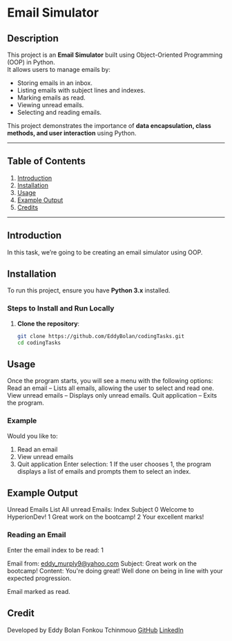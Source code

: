 # Email Simulator

## **Description**
This project is an **Email Simulator** built using Object-Oriented Programming (OOP) in Python.  
It allows users to manage emails by:
- Storing emails in an inbox.
- Listing emails with subject lines and indexes.
- Marking emails as read.
- Viewing unread emails.
- Selecting and reading emails.

This project demonstrates the importance of **data encapsulation, class methods, and user interaction** using Python.

---

## **Table of Contents**
1. [Introduction](#introduction)
2. [Installation](#installation)
3. [Usage](#usage)
4. [Example Output](#example-output)
5. [Credits](#credits)

---
## **Introduction**
In this task, we’re going to be creating an email simulator using OOP.
## **Installation**
To run this project, ensure you have **Python 3.x** installed.  

### **Steps to Install and Run Locally**
1. **Clone the repository**:
   ```bash
   git clone https://github.com/EddyBolan/codingTasks.git
   cd codingTasks
## **Usage**
Once the program starts, you will see a menu with the following options:
Read an email – Lists all emails, allowing the user to select and read one.
View unread emails – Displays only unread emails.
Quit application – Exits the program.

### **Example**
Would you like to:
1. Read an email
2. View unread emails
3. Quit application
Enter selection: 1
If the user chooses 1, the program displays a list of emails and prompts them to select an index.
## **Example Output**
Unread Emails List
All unread Emails:
Index    Subject
0        Welcome to HyperionDev!
1        Great work on the bootcamp!
2        Your excellent marks!

### **Reading an Email**
Enter the email index to be read: 1

Email from: eddy_murply9@yahoo.com
Subject: Great work on the bootcamp!
Content: You're doing great! Well done on being in line with your expected progression.

Email marked as read.

## **Credit**
Developed by Eddy Bolan Fonkou Tchinmouo
[GitHub](https://github.com/EddyBolan/EddyBolan)
[LinkedIn](https://www.linkedin.com/in/eddybolan9data/)
